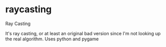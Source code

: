 # raycasting
Ray Casting

It's ray casting, or at least an original bad version since I'm not looking up the real algorithm. Uses python and pygame
